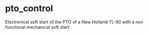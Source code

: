 # pto_control
Electronical soft start of the PTO of a New Holland TL-90 with a non functional mechanical soft start
